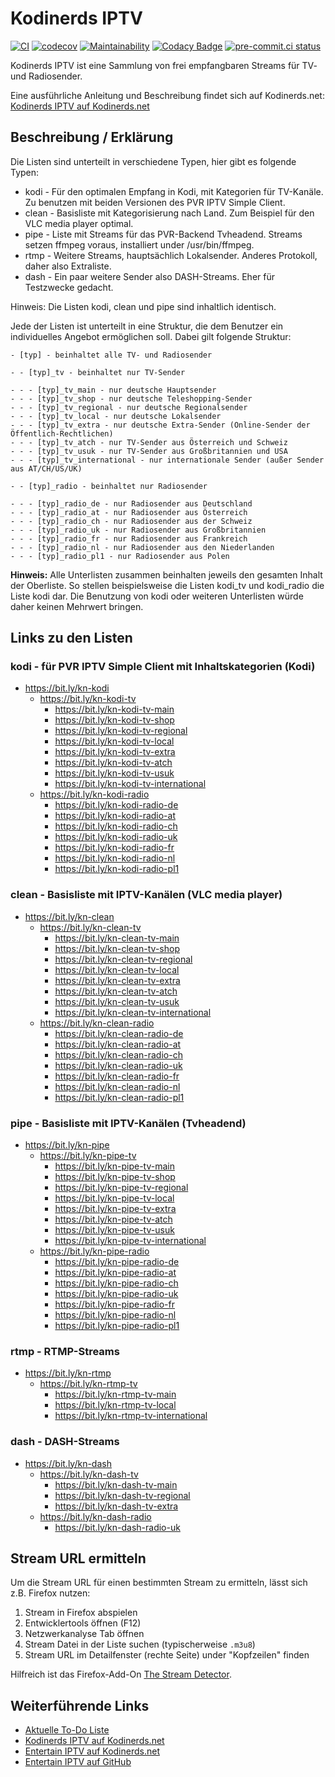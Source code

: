 # Kodinerds IPTV

[![CI](https://github.com/jnk22/kodinerds-iptv/actions/workflows/ci.yml/badge.svg)](https://github.com/jnk22/kodinerds-iptv/actions/workflows/ci.yml)
[![codecov](https://codecov.io/gh/jnk22/kodinerds-iptv/branch/update-script/graph/badge.svg?token=hi6gqcnIPM)](https://codecov.io/gh/jnk22/kodinerds-iptv)
[![Maintainability](https://api.codeclimate.com/v1/badges/242bd9127abdaab359d6/maintainability)](https://codeclimate.com/github/jnk22/kodinerds-iptv/maintainability)
[![Codacy Badge](https://app.codacy.com/project/badge/Grade/885b3ad68d5d49688cd493861ab30a6c)](https://www.codacy.com/gh/jnk22/kodinerds-iptv/dashboard?utm_source=github.com&utm_medium=referral&utm_content=jnk22/kodinerds-iptv&utm_campaign=Badge_Grade)
[![pre-commit.ci status](https://results.pre-commit.ci/badge/github/jnk22/kodinerds-iptv/master.svg)](https://results.pre-commit.ci/latest/github/jnk22/kodinerds-iptv/master)

Kodinerds IPTV ist eine Sammlung von frei empfangbaren Streams für TV- und Radiosender.

Eine ausführliche Anleitung und Beschreibung findet sich auf Kodinerds.net:
[Kodinerds IPTV auf Kodinerds.net](https://www.kodinerds.net/index.php/Thread/56713/)

## Beschreibung / Erklärung

Die Listen sind unterteilt in verschiedene Typen, hier gibt es folgende Typen:

- kodi - Für den optimalen Empfang in Kodi, mit Kategorien für TV-Kanäle. Zu
  benutzen mit beiden Versionen des PVR IPTV Simple Client.
- clean - Basisliste mit Kategorisierung nach Land. Zum Beispiel für den
  VLC media player optimal.
- pipe - Liste mit Streams für das PVR-Backend Tvheadend. Streams setzen ffmpeg
  voraus, installiert under /usr/bin/ffmpeg.
- rtmp - Weitere Streams, hauptsächlich Lokalsender. Anderes Protokoll, daher
  also Extraliste.
- dash - Ein paar weitere Sender also DASH-Streams. Eher für Testzwecke gedacht.

Hinweis: Die Listen kodi, clean und pipe sind inhaltlich identisch.

Jede der Listen ist unterteilt in eine Struktur, die dem Benutzer ein
individuelles Angebot ermöglichen soll.
Dabei gilt folgende Struktur:

```text
- [typ] - beinhaltet alle TV- und Radiosender

- - [typ]_tv - beinhaltet nur TV-Sender

- - - [typ]_tv_main - nur deutsche Hauptsender
- - - [typ]_tv_shop - nur deutsche Teleshopping-Sender
- - - [typ]_tv_regional - nur deutsche Regionalsender
- - - [typ]_tv_local - nur deutsche Lokalsender
- - - [typ]_tv_extra - nur deutsche Extra-Sender (Online-Sender der Öffentlich-Rechtlichen)
- - - [typ]_tv_atch - nur TV-Sender aus Österreich und Schweiz
- - - [typ]_tv_usuk - nur TV-Sender aus Großbritannien und USA
- - - [typ]_tv_international - nur internationale Sender (außer Sender aus AT/CH/US/UK)

- - [typ]_radio - beinhaltet nur Radiosender

- - - [typ]_radio_de - nur Radiosender aus Deutschland
- - - [typ]_radio_at - nur Radiosender aus Österreich
- - - [typ]_radio_ch - nur Radiosender aus der Schweiz
- - - [typ]_radio_uk - nur Radiosender aus Großbritannien
- - - [typ]_radio_fr - nur Radiosender aus Frankreich
- - - [typ]_radio_nl - nur Radiosender aus den Niederlanden
- - - [typ]_radio_pl1 - nur Radiosender aus Polen
```

**Hinweis:**
Alle Unterlisten zusammen beinhalten jeweils den gesamten Inhalt der Oberliste.
So stellen beispielsweise die Listen kodi_tv und kodi_radio die Liste kodi dar.
Die Benutzung von kodi oder weiteren Unterlisten würde daher keinen Mehrwert bringen.

## Links zu den Listen

### kodi - für PVR IPTV Simple Client mit Inhaltskategorien (Kodi)

- <https://bit.ly/kn-kodi>
  - <https://bit.ly/kn-kodi-tv>
    - <https://bit.ly/kn-kodi-tv-main>
    - <https://bit.ly/kn-kodi-tv-shop>
    - <https://bit.ly/kn-kodi-tv-regional>
    - <https://bit.ly/kn-kodi-tv-local>
    - <https://bit.ly/kn-kodi-tv-extra>
    - <https://bit.ly/kn-kodi-tv-atch>
    - <https://bit.ly/kn-kodi-tv-usuk>
    - <https://bit.ly/kn-kodi-tv-international>
  - <https://bit.ly/kn-kodi-radio>
    - <https://bit.ly/kn-kodi-radio-de>
    - <https://bit.ly/kn-kodi-radio-at>
    - <https://bit.ly/kn-kodi-radio-ch>
    - <https://bit.ly/kn-kodi-radio-uk>
    - <https://bit.ly/kn-kodi-radio-fr>
    - <https://bit.ly/kn-kodi-radio-nl>
    - <https://bit.ly/kn-kodi-radio-pl1>

### clean - Basisliste mit IPTV-Kanälen (VLC media player)

- <https://bit.ly/kn-clean>
  - <https://bit.ly/kn-clean-tv>
    - <https://bit.ly/kn-clean-tv-main>
    - <https://bit.ly/kn-clean-tv-shop>
    - <https://bit.ly/kn-clean-tv-regional>
    - <https://bit.ly/kn-clean-tv-local>
    - <https://bit.ly/kn-clean-tv-extra>
    - <https://bit.ly/kn-clean-tv-atch>
    - <https://bit.ly/kn-clean-tv-usuk>
    - <https://bit.ly/kn-clean-tv-international>
  - <https://bit.ly/kn-clean-radio>
    - <https://bit.ly/kn-clean-radio-de>
    - <https://bit.ly/kn-clean-radio-at>
    - <https://bit.ly/kn-clean-radio-ch>
    - <https://bit.ly/kn-clean-radio-uk>
    - <https://bit.ly/kn-clean-radio-fr>
    - <https://bit.ly/kn-clean-radio-nl>
    - <https://bit.ly/kn-clean-radio-pl1>

### pipe - Basisliste mit IPTV-Kanälen (Tvheadend)

- <https://bit.ly/kn-pipe>
  - <https://bit.ly/kn-pipe-tv>
    - <https://bit.ly/kn-pipe-tv-main>
    - <https://bit.ly/kn-pipe-tv-shop>
    - <https://bit.ly/kn-pipe-tv-regional>
    - <https://bit.ly/kn-pipe-tv-local>
    - <https://bit.ly/kn-pipe-tv-extra>
    - <https://bit.ly/kn-pipe-tv-atch>
    - <https://bit.ly/kn-pipe-tv-usuk>
    - <https://bit.ly/kn-pipe-tv-international>
  - <https://bit.ly/kn-pipe-radio>
    - <https://bit.ly/kn-pipe-radio-de>
    - <https://bit.ly/kn-pipe-radio-at>
    - <https://bit.ly/kn-pipe-radio-ch>
    - <https://bit.ly/kn-pipe-radio-uk>
    - <https://bit.ly/kn-pipe-radio-fr>
    - <https://bit.ly/kn-pipe-radio-nl>
    - <https://bit.ly/kn-pipe-radio-pl1>

### rtmp - RTMP-Streams

- <https://bit.ly/kn-rtmp>
  - <https://bit.ly/kn-rtmp-tv>
    - <https://bit.ly/kn-rtmp-tv-main>
    - <https://bit.ly/kn-rtmp-tv-local>
    - <https://bit.ly/kn-rtmp-tv-international>

### dash - DASH-Streams

- <https://bit.ly/kn-dash>
  - <https://bit.ly/kn-dash-tv>
    - <https://bit.ly/kn-dash-tv-main>
    - <https://bit.ly/kn-dash-tv-regional>
    - <https://bit.ly/kn-dash-tv-extra>
  - <https://bit.ly/kn-dash-radio>
    - <https://bit.ly/kn-dash-radio-uk>

## Stream URL ermitteln

Um die Stream URL für einen bestimmten Stream zu ermitteln, lässt sich z.B.
Firefox nutzen:

1. Stream in Firefox abspielen
2. Entwicklertools öffnen (F12)
3. Netzwerkanalyse Tab öffnen
4. Stream Datei in der Liste suchen (typischerweise `.m3u8`)
5. Stream URL im Detailfenster (rechte Seite) under "Kopfzeilen" finden

Hilfreich ist das Firefox-Add-On [The Stream Detector](https://addons.mozilla.org/de/firefox/addon/hls-stream-detector/).

## Weiterführende Links

- [Aktuelle To-Do Liste](https://github.com/jnk22/kodinerds-iptv/issues)
- [Kodinerds IPTV auf Kodinerds.net](https://www.kodinerds.net/index.php/Thread/56713/)
- [Entertain IPTV auf Kodinerds.net](https://www.kodinerds.net/index.php/Thread/58228/)
- [Entertain IPTV auf GitHub](https://github.com/jnk22/entertain-iptv)
